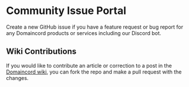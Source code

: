 # Community Issue Portal

Create a new GitHub issue if you have a feature request or bug report for any Domaincord products or services including our Discord bot.

## Wiki Contributions

If you would like to contribute an article or correction to a post in the [Domaincord wiki](https://domaincord.com/wiki), you can fork the repo and make a pull request with the changes.
